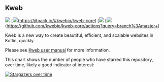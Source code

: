 ## Kweb

 [![](https://jitpack.io/v/kwebio/kweb-core.svg)](https://jitpack.io/#kwebio/kweb-core) [![](https://jitpack.io/v/kwebio/kweb-core.svg)(https://jitpack.io/#kwebio/kweb-core) [![](https://travis-ci.org/kwebio/kweb-core.svg?branch=master) [![](https://github.com/kwebio/kweb-core/workflows/tests/badge.svg?branch=master
)(https://github.com/kwebio/kweb-core/actions?query=branch%3Amaster+)

Kweb is a new way to create beautiful, efficient, and scalable websites in Kotlin, quickly.

Please see [Kweb user manual](http://docs.kweb.io/) for more information.

This chart shows the number of people who have starred this repository, over time, likely a good indicator of interest:

[![Stargazers over time](https://starchart.cc/kwebio/kweb-core.svg)](https://starchart.cc/kwebio/kweb-core)
